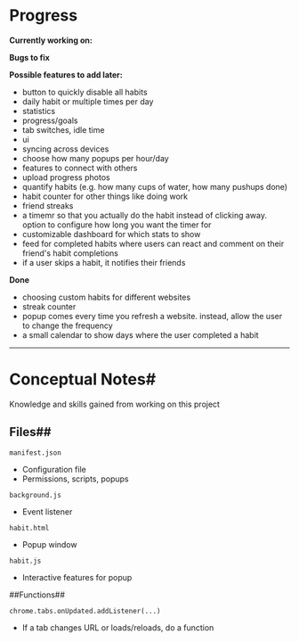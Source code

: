 # Progress #

**Currently working on:**


**Bugs to fix**

**Possible features to add later:**
* button to quickly disable all habits
* daily habit or multiple times per day
* statistics
* progress/goals
* tab switches, idle time
* ui
* syncing across devices
* choose how many popups per hour/day
* features to connect with others
* upload progress photos
* quantify habits (e.g. how many cups of water, how many pushups done)
* habit counter for other things like doing work
* friend streaks
* a timemr so that you actually do the habit instead of clicking away. option to configure how long you want the timer for
* customizable dashboard for which stats to show
* feed for completed habits where users can react and comment on their friend's habit completions
* if a user skips a habit, it notifies their friends

**Done**
* choosing custom habits for different websites
* streak counter
* popup comes every time you refresh a website. instead, allow the user to change the frequency
* a small calendar to show days where the user completed a habit


-----------------------------

# Conceptual Notes#

Knowledge and skills gained from working on this project

## Files##

```manifest.json```
* Configuration file
* Permissions, scripts, popups

```background.js```
* Event listener

```habit.html```
* Popup window

```habit.js```
* Interactive features for popup

##Functions##

```chrome.tabs.onUpdated.addListener(...)```
* If a tab changes URL or loads/reloads, do a function
